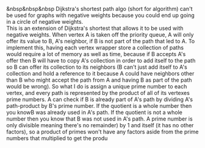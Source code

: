 &nbsp&nbsp&nbsp&nbsp;Dijkstra's shortest path algo (short for algorithm) can't be used for graphs with negative weights because you could end up going in a circle of negative weights.<br>This is an extension of Dijkstra's shortest that allows it to be used with negative weights. When vertex A is taken off the priority queue, A will only offer its value to B, A's neighbor, if B is not part of the path that led to A. To implement this, having each vertex wrapper store a collection of paths would require a lot of memory as well as time, because if B accepts A's offer then B will have to copy A's collection in order to add itself to the path so B can offer its collection to its neighbors (B can't just add itself to A's collection and hold a reference to it because A could have neighbors other than B who might accept the path from A and having B as part of the path would be wrong). So what I do is assign a unique prime number to each vertex, and every path is represented by the product of all of its vertexes prime numbers. A can check if B is already part of A's path by dividing A's path-product by B's prime number. If the quotient is a whole number then you knowB was already used in A's path. If the quotient is not a whole number then you know that B was not used in A's path. A prime number is only divisible meaning there's no remainder) by 1 and itself (it has no other factors), so a product of primes won't have any factors aside from the prime numbers that multiplied to get the produ
